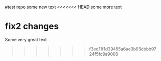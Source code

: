 #test repo
some new text 
<<<<<<< HEAD
some more text

fix2 changes
=======
Some very great text
>>>>>>> f3ed11f1d39455a6ae3b96cbbb9724f5fc9a9008
